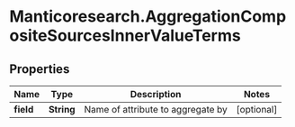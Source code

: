 # Manticoresearch.AggregationCompositeSourcesInnerValueTerms

## Properties

Name | Type | Description | Notes
------------ | ------------- | ------------- | -------------
**field** | **String** | Name of attribute to aggregate by | [optional] 




